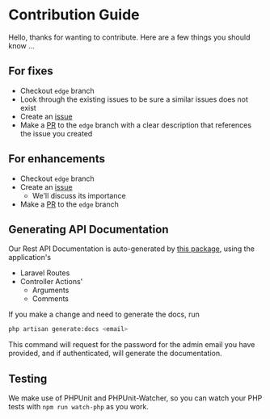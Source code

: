 # Contribution Guide

Hello, thanks for wanting to contribute. Here are a few things you should know ...

## For fixes

- Checkout `edge` branch
- Look through the existing issues to be sure a similar issues does not exist
- Create an [issue](./issues)
- Make a [PR](./pulls) to the `edge` branch with a clear description that references the issue you created

## For enhancements

- Checkout `edge` branch
- Create an [issue](./issues)
  - We'll discuss its importance
- Make a [PR](./pulls) to the `edge` branch

## Generating API Documentation

Our Rest API Documentation is auto-generated by [this package](https://github.com/mpociot/laravel-apidoc-generator), using the application's

- Laravel Routes
- Controller Actions'
  - Arguments
  - Comments

If you make a change and need to generate the docs, run

```bash
php artisan generate:docs <email>
```

This command will request for the password for the admin email you have provided, and if authenticated, will generate the documentation.

## Testing

We make use of PHPUnit and PHPUnit-Watcher, so you can watch your PHP tests with `npm run watch-php` as you work.
